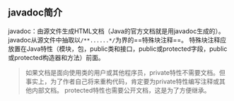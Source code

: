 ## javadoc简介

javadoc：由源文件生成HTML文档（Java的官方文档就是用javadoc生成的）。
javadoc从源文件中抽取以`/**......*/`为界的==特殊块注释==。
特殊块注释应放置在Java特性（模块，包，public类和接口，public或protected字段，public或protected构造器和方法）前面。
> 如果文档是面向使用类的用户或其他程序员，private特性不需要文档。但事实上，为了作者自己将来重构代码，肯定要为private特性编写注释或其他内部文档。
> protected特性也需要公开文档，这是为了方便继承。
